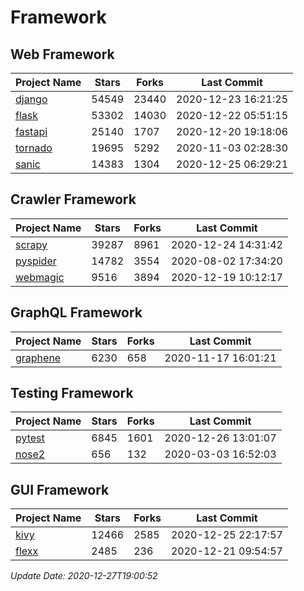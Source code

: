 # Framework

## Web Framework
| Project Name | Stars | Forks | Last Commit |
| ------------ | ----- | ----- | ----------- |
| [django](https://github.com/django/django) | 54549 | 23440 | 2020-12-23 16:21:25 |
| [flask](https://github.com/pallets/flask) | 53302 | 14030 | 2020-12-22 05:51:15 |
| [fastapi](https://github.com/tiangolo/fastapi) | 25140 | 1707 | 2020-12-20 19:18:06 |
| [tornado](https://github.com/tornadoweb/tornado) | 19695 | 5292 | 2020-11-03 02:28:30 |
| [sanic](https://github.com/huge-success/sanic) | 14383 | 1304 | 2020-12-25 06:29:21 |

## Crawler Framework
| Project Name | Stars | Forks | Last Commit |
| ------------ | ----- | ----- | ----------- |
| [scrapy](https://github.com/scrapy/scrapy) | 39287 | 8961 | 2020-12-24 14:31:42 |
| [pyspider](https://github.com/binux/pyspider) | 14782 | 3554 | 2020-08-02 17:34:20 |
| [webmagic](https://github.com/code4craft/webmagic) | 9516 | 3894 | 2020-12-19 10:12:17 |

## GraphQL Framework
| Project Name | Stars | Forks | Last Commit |
| ------------ | ----- | ----- | ----------- |
| [graphene](https://github.com/graphql-python/graphene) | 6230 | 658 | 2020-11-17 16:01:21 |

## Testing Framework
| Project Name | Stars | Forks | Last Commit |
| ------------ | ----- | ----- | ----------- |
| [pytest](https://github.com/pytest-dev/pytest) | 6845 | 1601 | 2020-12-26 13:01:07 |
| [nose2](https://github.com/nose-devs/nose2) | 656 | 132 | 2020-03-03 16:52:03 |

## GUI Framework
| Project Name | Stars | Forks | Last Commit |
| ------------ | ----- | ----- | ----------- |
| [kivy](https://github.com/kivy/kivy) | 12466 | 2585 | 2020-12-25 22:17:57 |
| [flexx](https://github.com/flexxui/flexx) | 2485 | 236 | 2020-12-21 09:54:57 |

*Update Date: 2020-12-27T19:00:52*
